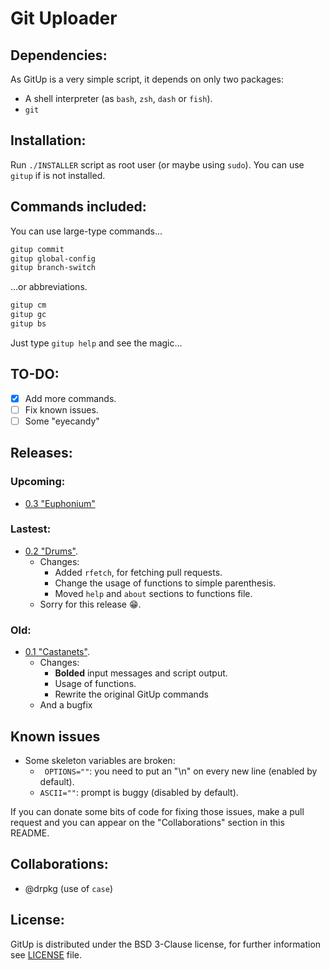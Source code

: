 # Git Uploader

## Dependencies:

As GitUp is a very simple script, it depends on only two packages:

- A shell interpreter (as `bash`, `zsh`, `dash` or `fish`).
- `git`

## Installation:

Run `./INSTALLER` script as root user (or maybe using `sudo`).
You can use `gitup` if is not installed.

## Commands included:

You can use large-type commands...

```sh
gitup commit
gitup global-config
gitup branch-switch
```

...or abbreviations.

```sh
gitup cm
gitup gc
gitup bs
```

Just type `gitup help` and see the magic...

## TO-DO:

- [x] Add more commands.
- [ ] Fix known issues.
- [ ] Some "eyecandy"

## Releases:

### Upcoming:

- [0.3 "Euphonium"](https://www.youtube.com/watch?v=oHg5SJYRHA0 "Big changes are coming!")

### Lastest:

- [0.2 "Drums"](/releases/tag/v0.2 "Sorry for this").
  - Changes:
    - Added `rfetch`, for fetching pull requests.
    - Change the usage of functions to simple parenthesis.
    - Moved `help` and `about` sections to functions file.
  - Sorry for this release :grin:.

### Old:

- [0.1 "Castanets"](/releases/tag/v0.1 "First release!").
  - Changes:
    - **Bolded** input messages and script output.
    - Usage of functions.
    - Rewrite the original GitUp commands
  - And a bugfix


## Known issues

- Some skeleton variables are broken:
  - ` OPTIONS=""`: you need to put an "\n" on every new line (enabled by default).
  - `ASCII=""`: prompt is buggy (disabled by default).

If you can donate some bits of code for fixing those issues, make a pull request and you can appear on the "Collaborations" section in this README.

## Collaborations:

- @drpkg (use of `case`)

## License:

GitUp is distributed under the BSD 3-Clause license, for further information see [LICENSE](../master/LICENSE) file.